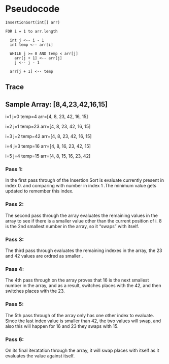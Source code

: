 # Pseudocode

    InsertionSort(int[] arr)

    FOR i = 1 to arr.length

      int j <-- i - 1
      int temp <-- arr[i]

      WHILE j >= 0 AND temp < arr[j]
        arr[j + 1] <-- arr[j]
        j <-- j - 1

      arr[j + 1] <-- temp


## Trace

## Sample Array: [8,4,23,42,16,15]

i=1   j=0   temp=4   arr=[4, 8, 23, 42, 16, 15]

i=2   j=1   temp=23  arr=[4, 8, 23, 42, 16, 15]

i=3   j=2   temp=42  arr=[4, 8, 23, 42, 16, 15]

i=4   j=3   temp=16  arr=[4, 8, 16, 23, 42, 15]

i=5   j=4   temp=15  arr=[4, 8, 15, 16, 23, 42]

### Pass 1:
In the first pass through of the Insertion Sort is evaluate currently present in index 0. and comparing with number in index 1 .The minimum value gets updated to remember this index.
### Pass 2:
The second pass through the array evaluates the remaining values in the array to see if there is a smaller value other than the current position of i. 8 is the 2nd smallest number in the array, so it “swaps” with itself.
### Pass 3:
The third pass through evaluates the remaining indexes in the array, the 23 and 42 values are ordred as smaller .
### Pass 4:
The 4th pass through on the array proves that 16 is the next smallest number in the array, and as a result, switches places with the 42, and then switches places with the 23.
### Pass 5:
The 5th pass through of the array only has one other index to evaluate. Since the last index value is smaller than 42, the two values will swap, and also this will happen for 16 and 23 they swaps with 15.
### Pass 6:
On its final iteratation through the array, it will swap places with itself as it evaluates the value against itself.
